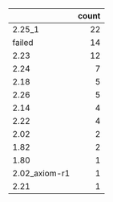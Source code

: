 |               |   count |
|:--------------|--------:|
| 2.25_1        |      22 |
| failed        |      14 |
| 2.23          |      12 |
| 2.24          |       7 |
| 2.18          |       5 |
| 2.26          |       5 |
| 2.14          |       4 |
| 2.22          |       4 |
| 2.02          |       2 |
| 1.82          |       2 |
| 1.80          |       1 |
| 2.02_axiom-r1 |       1 |
| 2.21          |       1 |